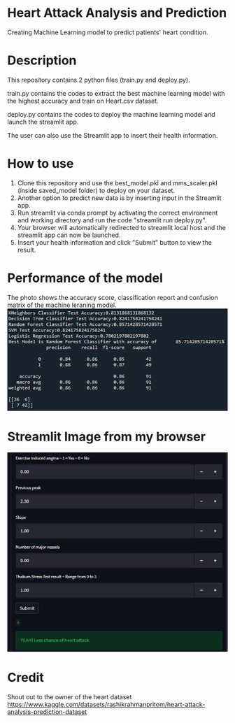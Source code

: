 # Heart Attack Analysis and Prediction
 Creating Machine Learning model to predict patients' heart condition.

# Description

This repository contains 2 python files (train.py and deploy.py).

train.py contains the codes to extract the best machine learning model with the highest accuracy and train on Heart.csv dataset.

deploy.py contains the codes to deploy the machine learning model and launch the streamlit app.

The user can also use the Streamlit app to insert their health information.

# How to use

1. Clone this repository and use the best_model.pkl and mms_scaler.pkl (inside saved_model folder) to deploy on your dataset.
2. Another option to predict new data is by inserting input in the Streamlit app.
3. Run streamlit via conda prompt by activating the correct environment and working directory and run the code "streamlit run deploy.py".
4. Your browser will automatically redirected to streamlit local host and the streamlit app can now be launched.
5. Insert your health information and click "Submit" button to view the result.

# Performance of the model
The photo shows the accuracy score, classification report and confusion matrix of the machine leraning model.
![Performance of the model](model_performances.JPG)


# Streamlit Image from my browser
![Streamlit Image from my browser](streamlit_app.JPG)

# Credit

Shout out to the owner of the heart dataset https://www.kaggle.com/datasets/rashikrahmanpritom/heart-attack-analysis-prediction-dataset
